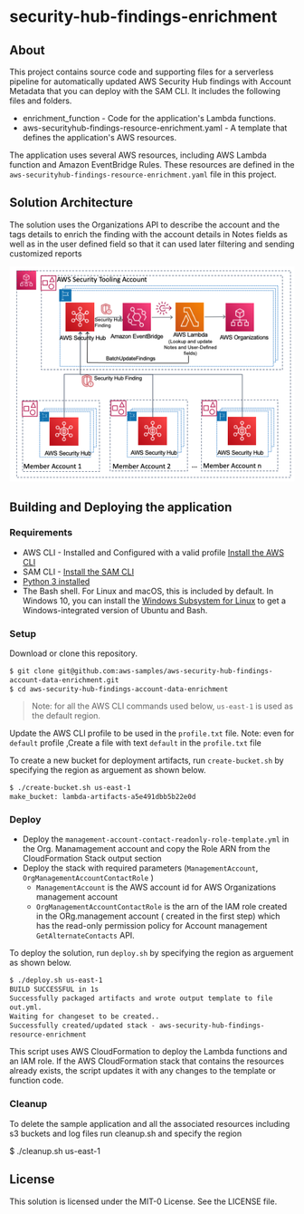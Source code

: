# security-hub-findings-enrichment

## About
This project contains source code and supporting files for a serverless pipeline for automatically updated AWS Security Hub findings with Account Metadata that you can deploy with the SAM CLI. It includes the following files and folders.

- enrichment_function - Code for the application's Lambda functions.
- aws-securityhub-findings-resource-enrichment.yaml - A template that defines the application's AWS resources.

The application uses several AWS resources, including AWS Lambda function and Amazon EventBridge Rules. These resources are defined in the `aws-securityhub-findings-resource-enrichment.yaml` file in this project. 


## Solution Architecture
The solution uses the Organizations API to describe the account and the tags details to enrich the finding with the account details in Notes fields as well as in the user defined field so that it can used later filtering and sending customized reports 

![](solution.png)


## Building and Deploying the application

### Requirements

* AWS CLI - Installed and Configured with a valid profile [Install the AWS CLI](https://docs.aws.amazon.com/cli/latest/userguide/cli-chap-install.html)
* SAM CLI - [Install the SAM CLI](https://docs.aws.amazon.com/serverless-application-model/latest/developerguide/serverless-sam-cli-install.html)
* [Python 3 installed](https://www.python.org/downloads/)
* The Bash shell. For Linux and macOS, this is included by default. In Windows 10, you can install the [Windows Subsystem for Linux](https://docs.microsoft.com/en-us/windows/wsl/install-win10) to get a Windows-integrated version of Ubuntu and Bash.

### Setup
Download or clone this repository.

    $ git clone git@github.com:aws-samples/aws-security-hub-findings-account-data-enrichment.git
    $ cd aws-security-hub-findings-account-data-enrichment

> Note: for all the AWS CLI commands used below, `us-east-1` is used as the default region.

Update the AWS CLI profile to be used in the `profile.txt` file.
    Note: even for `default` profile  ,Create a file with text `default` in the `profile.txt` file

To create a new bucket for deployment artifacts, run `create-bucket.sh` by specifying the region as arguement as shown below.

    $ ./create-bucket.sh us-east-1
    make_bucket: lambda-artifacts-a5e491dbb5b22e0d


### Deploy
* Deploy the `management-account-contact-readonly-role-template.yml` in the Org. Manamagement account and copy the Role ARN from the CloudFormation Stack output section
* Deploy the stack  with required parameters (`ManagementAccount`, `OrgManagementAccountContactRole` )
  * `ManagementAccount` is the AWS account id for AWS Organizations management account
  * `OrgManagementAccountContactRole` is the arn of the IAM role created in the ORg.management account ( created in the first step) which has the read-only permission policy for Account management `GetAlternateContacts` API.

To deploy the solution, run `deploy.sh` by specifying the region as arguement as shown below.

    $ ./deploy.sh us-east-1
    BUILD SUCCESSFUL in 1s
    Successfully packaged artifacts and wrote output template to file out.yml.
    Waiting for changeset to be created..
    Successfully created/updated stack - aws-security-hub-findings-resource-enrichment

This script uses AWS CloudFormation to deploy the Lambda functions and an IAM role. If the AWS CloudFormation stack that contains the resources already exists, the script updates it with any changes to the template or function code.


### Cleanup

To delete the sample application and all the associated resources including s3 buckets and log files run cleanup.sh and specify the region

   $ ./cleanup.sh us-east-1


## License

This solution is licensed under the MIT-0 License. See the LICENSE file.
